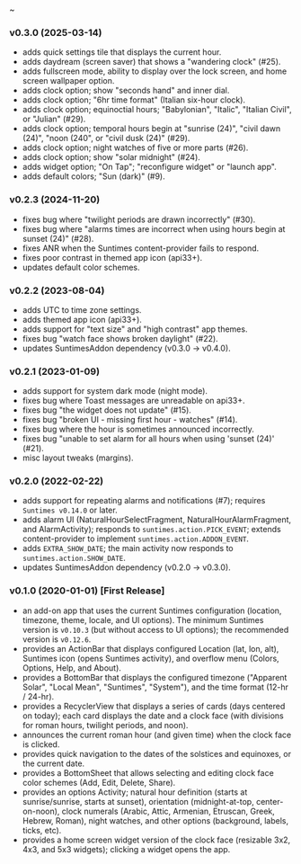 ~

### v0.3.0 (2025-03-14)
* adds quick settings tile that displays the current hour.
* adds daydream (screen saver) that shows a "wandering clock" (#25).
* adds fullscreen mode, ability to display over the lock screen, and home screen wallpaper option.
* adds clock option; show "seconds hand" and inner dial.
* adds clock option; "6hr time format" (Italian six-hour clock).
* adds clock option; equinoctial hours; "Babylonian", "Italic", "Italian Civil", or "Julian" (#29).
* adds clock option; temporal hours begin at "sunrise (24)", "civil dawn (24)", "noon (240", or "civil dusk (24)" (#29).
* adds clock option; night watches of five or more parts (#26).
* adds clock option; show "solar midnight" (#24).
* adds widget option; "On Tap"; "reconfigure widget" or "launch app".
* adds default colors; "Sun (dark)" (#9).

### v0.2.3 (2024-11-20)
* fixes bug where "twilight periods are drawn incorrectly" (#30).
* fixes bug where "alarms times are incorrect when using hours begin at sunset (24)" (#28).
* fixes ANR when the Suntimes content-provider fails to respond.
* fixes poor contrast in themed app icon (api33+).
* updates default color schemes.

### v0.2.2 (2023-08-04)
* adds UTC to time zone settings.
* adds themed app icon (api33+).
* adds support for "text size" and "high contrast" app themes.
* fixes bug "watch face shows broken daylight" (#22).
* updates SuntimesAddon dependency (v0.3.0 -> v0.4.0).

### v0.2.1 (2023-01-09)
* adds support for system dark mode (night mode).
* fixes bug where Toast messages are unreadable on api33+.
* fixes bug "the widget does not update" (#15).
* fixes bug "broken UI - missing first hour - watches" (#14).
* fixes bug where the hour is sometimes announced incorrectly.
* fixes bug "unable to set alarm for all hours when using 'sunset (24)' (#21).
* misc layout tweaks (margins).

### v0.2.0 (2022-02-22)
* adds support for repeating alarms and notifications (#7); requires `Suntimes v0.14.0` or later.
* adds alarm UI (NaturalHourSelectFragment, NaturalHourAlarmFragment, and AlarmActivity); responds to `suntimes.action.PICK_EVENT`; extends content-provider to implement `suntimes.action.ADDON_EVENT`. 
* adds `EXTRA_SHOW_DATE`; the main activity now responds to `suntimes.action.SHOW_DATE`.
* updates SuntimesAddon dependency (v0.2.0 -> v0.3.0).

### v0.1.0 (2020-01-01) [First Release]
* an add-on app that uses the current Suntimes configuration (location, timezone, theme, locale, and UI options). The minimum Suntimes version is `v0.10.3` (but without access to UI options); the recommended version is `v0.12.6`.
* provides an ActionBar that displays configured Location (lat, lon, alt), Suntimes icon (opens Suntimes activity), and overflow menu (Colors, Options, Help, and About).
* provides a BottomBar that displays the configured timezone ("Apparent Solar", "Local Mean", "Suntimes", "System"), and the time format (12-hr / 24-hr). 
* provides a RecyclerView that displays a series of cards (days centered on today); each card displays the date and a clock face (with divisions for roman hours, twilight periods, and noon).
* announces the current roman hour (and given time) when the clock face is clicked.
* provides quick navigation to the dates of the solstices and equinoxes, or the current date.
* provides a BottomSheet that allows selecting and editing clock face color schemes (Add, Edit, Delete, Share).  
* provides an options Activity; natural hour definition (starts at sunrise/sunrise, starts at sunset),  orientation (midnight-at-top, center-on-noon), clock numerals (Arabic, Attic, Armenian, Etruscan, Greek, Hebrew, Roman), night watches, and other options (background, labels, ticks, etc).  
* provides a home screen widget version of the clock face (resizable 3x2, 4x3, and 5x3 widgets); clicking a widget opens the app.